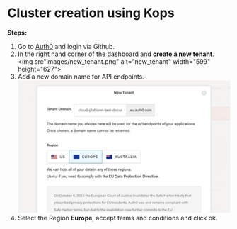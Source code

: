 # Cluster creation using Kops

**Steps:**
1. Go to [Auth0](https://auth0.com/) and login via Github.
2. In the right hand corner of the dashboard and **create a new tenant**.
<img src"images/new_tenant.png" alt="new_tenant" width="599" height="627">
3. Add a new domain name for API endpoints. 
![new_domain](images/new_domain.png)
4. Select the Region **Europe**, accept terms and conditions and click ok. 

